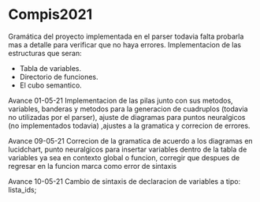 # Compis2021

Gramática del proyecto implementada en el parser todavia falta probarla mas a detalle para verificar que no haya errores. 
Implementacion de las estructuras que seran:
- Tabla de variables.  
- Directorio de funciones.
- El cubo semantico.

Avance 01-05-21
Implementacion de las pilas junto con sus metodos, variables, banderas y metodos para la generacion de cuadruplos (todavia no utilizadas por el parser), ajuste de diagramas para puntos neuralgicos (no implementados todavia) ,ajustes a la gramatica y correcion de errores.

Avance 09-05-21
Correcion de la gramatica de acuerdo a los diagramas en lucidchart, punto neuralgicos para insertar variables dentro de la tabla de variables ya sea en contexto global o funcion, corregir que despues de regresar en la funcion marca como error de sintaxis

Avance 10-05-21
Cambio de sintaxis de declaracion de variables a tipo: lista_ids;

